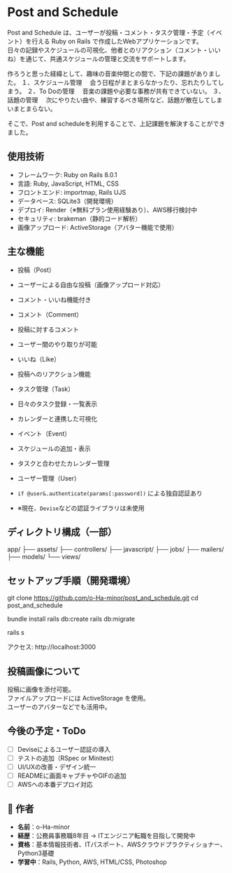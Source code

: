 #  Post and Schedule

Post and Schedule は、ユーザーが投稿・コメント・タスク管理・予定（イベント）を行える Ruby on Rails で作成したWebアプリケーションです。  
日々の記録やスケジュールの可視化、他者とのリアクション（コメント・いいね）を通じて、共通スケジュールの管理と交流をサポートします。

作ろうと思った経緯として、趣味の音楽仲間との間で、下記の課題がありました。
１、スケジュール管理
　会う日程がまとまらなかったり、忘れたりしてしまう。
２、To Doの管理
　音楽の課題や必要な事務が共有できていない。
３、話題の管理
　次にやりたい曲や、練習するべき場所など、話題が散在してしまいまとまらない。

そこで、Post and scheduleを利用することで、上記課題を解決することができました。

##  使用技術

- フレームワーク: Ruby on Rails 8.0.1
- 言語: Ruby, JavaScript, HTML, CSS
- フロントエンド: importmap, Rails UJS
- データベース: SQLite3（開発環境）
- デプロイ: Render（※無料プラン使用経験あり）、AWS移行検討中
- セキュリティ: brakeman（静的コード解析）
- 画像アップロード: ActiveStorage（アバター機能で使用）

##  主な機能

-   投稿（Post）
  - ユーザーによる自由な投稿（画像アップロード対応）
  - コメント・いいね機能付き

-   コメント（Comment）
  - 投稿に対するコメント
  - ユーザー間のやり取りが可能

-   いいね（Like）
  - 投稿へのリアクション機能

-   タスク管理（Task）
  - 日々のタスク登録・一覧表示
  - カレンダーと連携した可視化

-   イベント（Event）
  - スケジュールの追加・表示
  - タスクと合わせたカレンダー管理

-   ユーザー管理（User）
  - `if @user&.authenticate(params[:password])` による独自認証あり
  - ※現在、`Devise`などの認証ライブラリは未使用

##  ディレクトリ構成（一部）

app/
├── assets/
├── controllers/
├── javascript/
├── jobs/
├── mailers/
├── models/
└── views/


##  セットアップ手順（開発環境）

git clone https://github.com/o-Ha-minor/post_and_schedule.git
cd post_and_schedule

bundle install
rails db:create
rails db:migrate

rails s


アクセス: http://localhost:3000

##  投稿画像について

投稿に画像を添付可能。  
ファイルアップロードには ActiveStorage を使用。  
ユーザーのアバターなどでも活用中。

##  今後の予定・ToDo

- [ ] Deviseによるユーザー認証の導入
- [ ] テストの追加（RSpec or Minitest）
- [ ] UI/UXの改善・デザイン統一
- [ ] READMEに画面キャプチャやGIFの追加
- [ ] AWSへの本番デプロイ対応

## 👤 作者

- **名前**：o-Ha-minor
- **経歴**：公務員事務職8年目 → ITエンジニア転職を目指して開発中  
- **資格**：基本情報技術者、ITパスポート、AWSクラウドプラクティショナー、Python3基礎
- **学習中**：Rails, Python, AWS, HTML/CSS, Photoshop